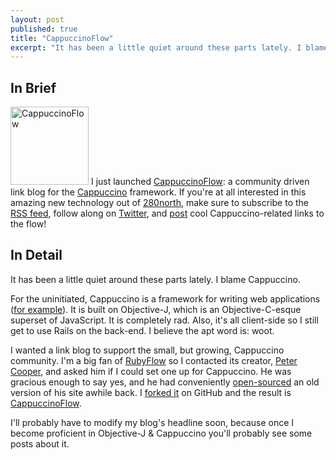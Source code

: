 ```yaml
---
layout: post
published: true
title: "CappuccinoFlow"
excerpt: "It has been a little quiet around these parts lately. I blame Cappuccino."
---
```


## In Brief

[<img title="CappuccinoFlow" src="/wp-content/uploads/2009/10/cf.png" height="125" alt="CappuccinoFlow" width="125" />][1]
I just launched <a href="http://cappuccinoflow.com" rel="external">CappuccinoFlow</a>: a community driven link blog for the <a href="http://www.cappuccino.org" rel="external">Cappuccino</a> framework. If you're at all interested in this amazing new technology out of <a href="http://280north.com/" rel="external">280north</a>, make sure to subscribe to the [RSS feed][2], follow along on <a href="http://twitter.com/cappuccinoflow" rel="external">Twitter</a>, and <a href="http://cappuccinoflow.com/items/new" rel="external">post</a> cool Cappuccino-related links to the flow!

## In Detail

It has been a little quiet around these parts lately. I blame Cappuccino.

For the uninitiated, Cappuccino is a framework for writing web applications (<a href="http://almost.at" rel="external">for example</a>). It is built on Objective-J, which is an Objective-C-esque superset of JavaScript. It is completely rad. Also, it's all client-side so I still get to use Rails on the back-end. I believe the apt word is: woot.

I wanted a link blog to support the small, but growing, Cappuccino community. I'm a big fan of <a href="http://rubyflow.com" rel="external">RubyFlow</a> so I contacted its creator, <a href="http://peterc.org" rel="external">Peter Cooper</a>, and asked him if I could set one up for Cappuccino. He was gracious enough to say yes, and he had conveniently <a href="http://github.com/Sutto/rubyflow/" rel="external">open-sourced</a> an old version of his site awhile back. I <a href="http://github.com/jerodsanto/cappuccinoflow" rel="external">forked it</a> on GitHub and the result is <a href="http://cappuccinoflow.com" rel="external">CappuccinoFlow</a>.

I'll probably have to modify my blog's headline soon, because once I become proficient in Objective-J & Cappuccino you'll probably see some posts about it.


[1]: http://cappuccinoflow.com
[2]: http://feeds.feedburner.com/cappuccinoflow
